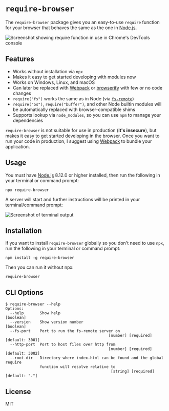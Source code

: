 # `require-browser`

The `require-browser` package gives you an easy-to-use `require` function for your browser that behaves the same as the one in [Node.js](https://nodejs.org/).

![Screenshot showing require function in use in Chrome's DevTools console](https://user-images.githubusercontent.com/1341513/48318342-6ec7cb80-e5bc-11e8-8c73-b488439503b9.png)

## Features

- Works without installation via `npx`
- Makes it easy to get started developing with modules now
- Works on Windows, Linux, and macOS
- Can later be replaced with [Webpack](https://webpack.js.org/) or [browserify](http://browserify.org/) with few or no code changes
- `require("fs")` works the same as in Node (via [`fs-remote`](https://www.npmjs.com/package/fs-remote))
- `require("os")`, `require("buffer")`, and other Node builtin modules will be automatically replaced with browser-compatible shims
- Supports lookup via `node_modules`, so you can use `npm` to manage your dependencies

`require-browser` is not suitable for use in production (**it's insecure**), but makes it easy to get started developing in the browser. Once you want to run your code in production, I suggest using [Webpack](https://webpack.js.org/) to bundle your application.

## Usage

You must have [Node.js](https://nodejs.org/) 8.12.0 or higher installed, then run the following in your terminal or command prompt:

```
npx require-browser
```

A server will start and further instructions will be printed in your terminal/command prompt:

![Screenshot of terminal output](https://user-images.githubusercontent.com/1341513/48318304-e34e3a80-e5bb-11e8-99be-6973471c33df.png)

## Installation

If you want to install `require-browser` globally so you don't need to use `npx`, run the following in your terminal or command prompt:

```
npm install -g require-browser
```

Then you can run it without npx:

```
require-browser
```

## CLI Options

```
$ require-browser --help
Options:
  --help       Show help                                               [boolean]
  --version    Show version number                                     [boolean]
  --fs-port    Port to run the fs-remote server on
                                             [number] [required] [default: 3001]
  --http-port  Port to host files over http from
                                             [number] [required] [default: 3002]
  --root-dir   Directory where index.html can be found and the global require
               function will resolve relative to
                                              [string] [required] [default: "."]
```

## License

MIT
